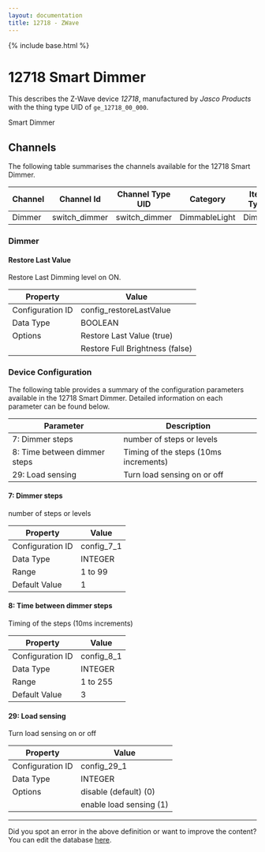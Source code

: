 ```yaml
---
layout: documentation
title: 12718 - ZWave
---
```


{% include base.html %}

# 12718 Smart Dimmer

This describes the Z-Wave device *12718*, manufactured by *Jasco Products* with the thing type UID of ```ge_12718_00_000```. 

Smart Dimmer


## Channels
The following table summarises the channels available for the 12718 Smart Dimmer.

| Channel | Channel Id | Channel Type UID | Category | Item Type |
|---------|------------|------------------|----------|-----------|
| Dimmer | switch_dimmer | switch_dimmer | DimmableLight | Dimmer |


### Dimmer

#### Restore Last Value

Restore Last Dimming level on ON.


| Property         | Value    |
|------------------|----------|
| Configuration ID | config_restoreLastValue |
| Data Type        | BOOLEAN || Default Value | true |
| Options | Restore Last Value (true) |
|  | Restore Full Brightness (false) |


### Device Configuration
The following table provides a summary of the configuration parameters available in the 12718 Smart Dimmer.
Detailed information on each parameter can be found below.

| Parameter   | Description |
|-------------|-------------|
| 7: Dimmer steps | number of steps or levels |
| 8: Time between dimmer steps | Timing of the steps (10ms increments) |
| 29: Load sensing | Turn load sensing on or off |


#### 7: Dimmer steps

number of steps or levels


| Property         | Value    |
|------------------|----------|
| Configuration ID | config_7_1 |
| Data Type        | INTEGER |
| Range | 1 to 99 |
| Default Value | 1 |


#### 8: Time between dimmer steps

Timing of the steps (10ms increments)


| Property         | Value    |
|------------------|----------|
| Configuration ID | config_8_1 |
| Data Type        | INTEGER |
| Range | 1 to 255 |
| Default Value | 3 |


#### 29: Load sensing

Turn load sensing on or off


| Property         | Value    |
|------------------|----------|
| Configuration ID | config_29_1 |
| Data Type        | INTEGER || Default Value | 0 |
| Options | disable (default) (0) |
|  | enable load sensing (1) |


---

Did you spot an error in the above definition or want to improve the content?
You can edit the database [here](http://www.cd-jackson.com/index.php/zwave/zwave-device-database/zwave-device-list/devicesummary/339).
